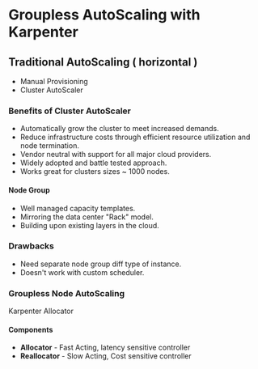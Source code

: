 # Groupless AutoScaling with Karpenter #

## Traditional AutoScaling ( horizontal ) ##

* Manual Provisioning
* Cluster AutoScaler

### Benefits of Cluster AutoScaler
* Automatically grow the cluster to meet increased demands.
* Reduce infrastructure costs through efficient resource utilization and node termination.
* Vendor neutral with support for all major cloud providers.
* Widely adopted and battle tested approach.
* Works great for clusters sizes ~ 1000 nodes.

#### Node Group
* Well managed capacity templates.
* Mirroring the data center "Rack" model.
* Building upon existing layers in the cloud.

### Drawbacks
* Need separate node group diff type of instance.
* Doesn't work with custom scheduler.

### Groupless Node AutoScaling
Karpenter Allocator

#### Components
* **Allocator**   - Fast Acting, latency sensitive controller
* **Reallocator** - Slow Acting, Cost sensitive controller
